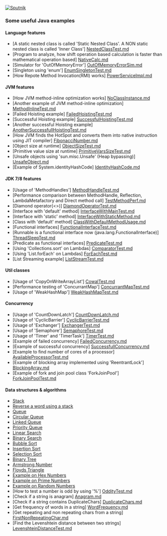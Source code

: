 [![Sputnik](https://sputnik.ci/conf/badge)](https://sputnik.ci/app#/builds/inbravo/java-src)
### Some useful Java examples

#### Language features 
-  [A static nested class is called 'Static Nested Class'. A NON static nested class is called 'Inner Class'] [NestedClassTest.md]
-  [Program to analyze, how shift operation based calculation is faster than mathematical operation based] [NativeCalc.md]
-  [Simulator for 'OutOfMemoryError'] [OutOfMemoryErrorSim.md]
-  [Singleton using 'enum'] [EnumSingletonTest.md]
-  [How Repote Method Invocation(RMI) works] [PowerServiceImpl.md]

#### JVM features 
-  [How JVM method-inline optimization works] [NoClassInstance.md]
-  [Another example of JVM method-inline optimization] [MethodInlineTest.md]
-  [Failed Hoisting example] [FailedHoistingTest.md]
-  [Successful Hoisting example] [SuccessfulHoistingTest.md]
-  [Another successful Hoisting example] [AnotherSuccessfullHoistingTest.md]
-  [How JVM finds the HotSpot and converts them into native instruction using JIT compiler] [FibonacciNumber.md]
-  [Object size at runtime] [ObjectSizeTest.md]
-  [Primitive value size at runtime] [PrimitiveVarsSizeTest.md]
-  [Unsafe objects using 'sun.misc.Unsafe' (Heap bypassing)] [UnsafeObject.md]
-  [Example of System.identityHashCode] [IdentityHashCode.md]

#### JDK 7/8 features
-  [Usage of 'MethodHandles'] [MethodHandleTest.md]
-  [Performance comparison between MethodHandle, Reflection, LambdaMetafactory and Direct method call] [TestMethodPerf.md]
-  [Diamond operator(<>)] [DiamondOperatorTest.md]
-  [Interface with 'default' method] [InterfaceWithMainTest.md]
-  [Interface with 'static' method] [InterfaceWithStaticMethod.md]
-  [Class with 'default' method] [ClassWithDefaultMethodUsage.md]
-  [Functional interfaces] [FunctionalInterfaceTest.md]
-  [Runnable is a functional interface now (java.lang.FunctionalInterface)] [ThreadSleepTest.md]
-  [Predicate as functional interfaces] [PredicateTest.md]
-  [Using 'Collections.sort' on Lambdas] [ComparatorTest.md]
-  [Using 'List.forEach' on Lambdas] [ForEachTest.md]
-  [List Streaming example] [ListStreamTest.md]

#### Util classes
-  [Usage of 'CopyOnWriteArrayList'] [CowalTest.md]
-  [Performance testing of 'ConcurrantMap'] [ConcurrantMapTest.md]
-  [Usage of 'WeakHashMap'] [WeakHashMapTest.md]


#### Concurrency
-  [Usage of 'CountDownLatch'] [CountDownLatch.md]
-  [Usage of 'CyclicBarrier'] [CyclicBarrierTest.md]
-  [Usage of 'Exchanger'] [ExchangerTest.md]
-  [Usage of 'Semaphore'] [SemaphoreTest.md]
-  [Usage of 'Timer' and 'TimerTask'] [TimerTest.md]
-  [Example of failed concurrency] [FailedConcurrency.md]
-  [Example of successful concurrency] [SuccessfullConcurrency.md]
-  [Example to find number of cores of a processor] [AvailableProcessorTest.md]
-  [Example of blocking array implemented using 'ReentrantLock'] [BlockingArray.md]
-  [Example of fork and join pool class 'ForkJoinPool'] [ForkJoinPoolTest.md]

#### Data structures & algorithms
-  [Stack][Stack.md]
-  [Reverse a word using a stack][ReverseTheWord.md]
-  [Queue][Queue.md]
-  [Circular Queue][CircularQueue.md]
-  [Linked Queue][LinkedQueue.md]
-  [Priority Queue][PriorityQueue.md]
-  [Linear Search][LinearSearch.md]
-  [Binary Search][BinarySearch.md]
-  [Bubble Sort][BubbleSort.md]
-  [Insertion Sort][InsertionSort.md]
-  [Selection Sort][SelectionSort.md]
-  [Binary Tree][BinaryTree.md]
-  [Armstrong Number][ArmstrongNumber.md]
-  [Floyds Triangle][FloydsTriangle.md]
-  [Example on Hex Numbers][HexNumberTest.md]
-  [Example on Prime Numbers][PrimeNumbers.md]
-  [Example on Random Numbers][RandomNumbers.md]
-  [How to test a number is odd by using '%'] [OddityTest.md]
-  [Check if a string is anagram] [Anagram.md]
-  [Check if a string contains DuplicateChars] [DuplicateChars.md]
-  [Get frequency of words in a string] [WordFrequency.md]
-  [Get repeating and non repeating chars from a string] [FirstNonRepeatingChar.md]
-  [Find the Levenshtein distance between two strings] [LevenshteinDistanceTest.md]


[Anagram.md]: https://github.com/inbravo/java-src/blob/master/src/com/inbravo/string/Anagram.java
[IdentityHashCode.md]: https://github.com/inbravo/java-src/blob/master/src/com/inbravo/string/IdentityHashCode.java
[DuplicateChars.md]: https://github.com/inbravo/java-src/blob/master/src/com/inbravo/string/DuplicateChars.java
[WordFrequency.md]: https://github.com/inbravo/java-src/blob/master/src/com/inbravo/string/WordFrequency.java
[FirstNonRepeatingChar.md]: https://github.com/inbravo/java-src/blob/master/src/com/inbravo/string/FirstNonRepeatingChar.java
[LevenshteinDistanceTest.md]: https://github.com/inbravo/java-src/blob/master/src/com/inbravo/string/LevenshteinDistanceTest.java
[NoClassInstance.md]: https://github.com/inbravo/java-src/blob/master/src/com/inbravo/puzzle/NoClassInstance.java
[PowerServiceImpl.md]: https://github.com/inbravo/java-src/blob/master/src/com/inbravo/rmi/PowerServiceImpl.java
[FailedHoistingTest.md]: https://github.com/inbravo/java-src/blob/master/src/com/inbravo/runtime/jit/FailedHoistingTest.java
[SuccessfulHoistingTest.md]: https://github.com/inbravo/java-src/blob/master/src/com/inbravo/runtime/jit/SuccessfulHoistingTest.java
[AnotherSuccessfullHoistingTest.md]: https://github.com/inbravo/java-src/blob/master/src/com/inbravo/runtime/jit/AnotherSuccessfullHoistingTest.java
[MethodInlineTest.md]: https://github.com/inbravo/java-src/blob/master/src/com/inbravo/runtime/jit/MethodInlineTest.java
[UnsafeObject.md]: https://github.com/inbravo/java-src/blob/master/src/com/inbravo/runtime/jit/UnsafeObject.java
[FibonacciNumber.md]: https://github.com/inbravo/java-src/blob/master/src/com/inbravo/runtime/jit/FibonacciNumber.java
[NestedClassTest.md]: https://github.com/inbravo/java-src/blob/master/src/com/inbravo/lang/NestedClassTest.java
[ObjectSizeTest.md]: https://github.com/inbravo/java-src/blob/master/src/com/inbravo/memory/ObjectSizeTest.java
[PrimitiveVarsSizeTest.md]: https://github.com/inbravo/java-src/blob/master/src/com/inbravo/memory/PrimitiveVarsSizeTest.java
[OutOfMemoryErrorSim.md]: https://github.com/inbravo/java-src/blob/master/src/com/inbravo/memory/OutOfMemoryErrorSim.java
[CowalTest.md]: https://github.com/inbravo/java-src/blob/master/src/com/inbravo/collection/CowalTest.java
[AvailableProcessorTest.md]: https://github.com/inbravo/java-src/blob/master/src/com/inbravo/concurrency/AvailableProcessorTest.java
[BlockingArray.md]: https://github.com/inbravo/java-src/blob/master/src/com/inbravo/concurrency/BlockingArray.java
[ForkJoinPoolTest.md]: https://github.com/inbravo/java-src/blob/master/src/com/inbravo/concurrency/ForkJoinPoolTest.java
[CountDownLatch.md]: https://github.com/inbravo/java-src/blob/master/src/com/inbravo/concurrency/CountDownLatch.java
[CyclicBarrierTest.md]: https://github.com/inbravo/java-src/blob/master/src/com/inbravo/concurrency/CyclicBarrierTest.java
[ExchangerTest.md]: https://github.com/inbravo/java-src/blob/master/src/com/inbravo/concurrency/ExchangerTest.java
[SemaphoreTest.md]: https://github.com/inbravo/java-src/blob/master/src/com/inbravo/concurrency/SemaphoreTest.java
[FailedConcurrency.md]: https://github.com/inbravo/java-src/blob/master/src/com/inbravo/concurrency/FailedConcurrency.java
[SuccessfullConcurrency.md]: https://github.com/inbravo/java-src/blob/master/src/com/inbravo/concurrency/SuccessfullConcurrency.java
[TimerTest.md]: https://github.com/inbravo/java-src/blob/master/src/com/inbravo/concurrency/TimerTest.java
[Stack.md]: https://github.com/inbravo/java-src/blob/master/src/com/inbravo/ds.stack/Stack.java
[ReverseTheWord.md]: https://github.com/inbravo/java-src/blob/master/src/com/inbravo/ds/stack/ReverseTheWord.java
[ReverseTheWord.md]: https://github.com/inbravo/java-src/blob/master/src/com/inbravo/ds/stack/ReverseTheWord.java
[Queue.md]: https://github.com/inbravo/java-src/blob/master/src/com/inbravo/ds/queue/Queue.java
[CircularQueue.md]: https://github.com/inbravo/java-src/blob/master/src/com/inbravo/ds/queue/CircularQueue.java
[LinkedQueue.md]: https://github.com/inbravo/java-src/blob/master/src/com/inbravo/ds/queue/LinkedQueue.java
[PriorityQueue.md]: https://github.com/inbravo/java-src/blob/master/src/com/inbravo/ds/queue/PriorityQueue.java
[BinarySearch.md]: https://github.com/inbravo/java-src/blob/master/src/com/inbravo/ds/search/BinarySearch.java
[LinearSearch.md]: https://github.com/inbravo/java-src/blob/master/src/com/inbravo/ds/search/LinearSearch.java
[BubbleSort.md]: https://github.com/inbravo/java-src/blob/master/src/com/inbravo/ds/search/BubbleSort.java
[InsertionSort.md]: https://github.com/inbravo/java-src/blob/master/src/com/inbravo/ds/search/InsertionSort.java
[SelectionSort.md]: https://github.com/inbravo/java-src/blob/master/src/com/inbravo/ds/search/SelectionSort.java
[BinaryTree.md]: https://github.com/inbravo/java-src/blob/master/src/com/inbravo/ds/tree/BinaryTree.java
[MethodHandleTest.md]: https://github.com/inbravo/java-src/blob/master/src/com/inbravo/jdk7/MethodHandleTest.java
[DiamondOperatorTest.md]: https://github.com/inbravo/java-src/blob/master/src/com/inbravo/jdk8/DiamondOperatorTest.java
[InterfaceWithMainTest.md]: https://github.com/inbravo/java-src/blob/master/src/com/inbravo/jdk8/InterfaceWithMainTest.java
[InterfaceWithStaticMethod.md]: https://github.com/inbravo/java-src/blob/master/src/com/inbravo/jdk8/funcinterf/InterfaceWithStaticMethod.java
[ClassWithDefaultMethodUsage.md]: https://github.com/inbravo/java-src/blob/master/src/com/inbravo/jdk8/funcinterf/ClassWithDefaultMethodUsage.java
[FunctionalInterfaceTest.md]: https://github.com/inbravo/java-src/blob/master/src/com/inbravo/jdk8/funcinterf/FunctionalInterfaceTest.java
[PredicateTest.md]: https://github.com/inbravo/java-src/blob/master/src/com/inbravo/jdk8/functions/PredicateTest.java
[ComparatorTest.md]: https://github.com/inbravo/java-src/blob/master/src/com/inbravo/jdk8/lambda/ComparatorTest.java
[ForEachTest.md]: https://github.com/inbravo/java-src/blob/master/src/com/inbravo/jdk8/lambda/ForEachTest.java
[ThreadSleepTest.md]: https://github.com/inbravo/java-src/blob/master/src/com/inbravo/jdk8/lambda/ThreadSleepTest.java
[TestMethodPerf.md]: https://github.com/inbravo/java-src/blob/master/src/com/inbravo/jdk8/lambda/perf/TestMethodPerf.java
[TestMethodPerf.md]: https://github.com/inbravo/java-src/blob/master/src/com/inbravo/jdk8/lambda/perf/TestMethodPerf.java
[ListStreamTest.md]: https://github.com/inbravo/java-src/blob/master/src/com/inbravo/jdk8/streams/ListStreamTest.java
[ArmstrongNumber.md]: https://github.com/inbravo/java-src/blob/master/src/com/inbravo/number/ArmstrongNumber.java
[FloydsTriangle.md]: https://github.com/inbravo/java-src/blob/master/src/com/inbravo/number/FloydsTriangle.java
[HexNumberTest.md]: https://github.com/inbravo/java-src/blob/master/src/com/inbravo/number/HexNumberTest.java
[PrimeNumbers.md]: https://github.com/inbravo/java-src/blob/master/src/com/inbravo/number/PrimeNumbers.java
[RandomNumbers.md]: https://github.com/inbravo/java-src/blob/master/src/com/inbravo/number/RandomNumbers.java
[OddityTest.md]: https://github.com/inbravo/java-src/blob/master/src/com/inbravo/puzzle/OddityTest.java
[EnumSingletonTest.md]: https://github.com/inbravo/java-src/blob/master/src/com/inbravo/pattern/EnumSingletonTest.java
[NativeCalc.md]: https://github.com/inbravo/java-src/blob/master/src/com/inbravo/perf/NativeCalc.java
[ConcurrantMapTest.md]: https://github.com/inbravo/java-src/blob/master/src/com/inbravo/ref/ConcurrantMapTest.java
[WeakHashMapTest.md]: https://github.com/inbravo/java-src/blob/master/src/com/inbravo/ref/WeakHashMapTest.java

